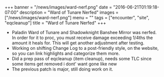 +++
banner = "/news/images/ward-nerf.png"
date = "2016-06-21T01:19:18-07:00"
description = "Ward of Tunare Nerfed"
images = ["/news/images/ward-nerf.png"]
menu = ""
tags = ["encounter", "site", "eqcleanup"]
title = "Ward of Tunare Nerfed"
+++
* Paladin Ward of Tunare and Shadowknight Banshee Mirror was nerfed. In order for it to proc, you must receive damage exceeding 1/4ths the amount it heals for. This will get another adjustment after testing.
* Working on shifting Change Log to a post-friendly style, on the website, so you can link highlights and categorize them more.
* Did a prep pass of eqcleanup (item cleanup), needs some TLC since some items get removed i dont' want gone like new
* The previous patch is major, still doing work on it.
<!--more-->